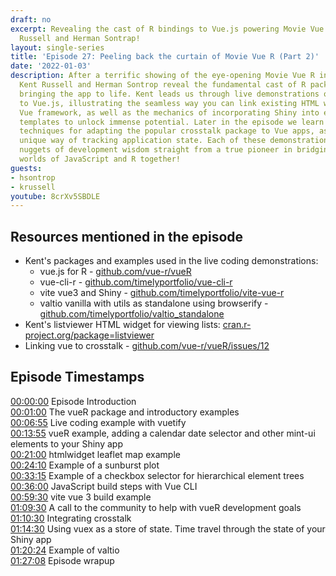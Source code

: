 ```yaml
---
draft: no
excerpt: Revealing the cast of R bindings to Vue.js powering Movie Vue R with Kent
  Russell and Herman Sontrap!
layout: single-series
title: 'Episode 27: Peeling back the curtain of Movie Vue R (Part 2)'
date: '2022-01-03'
description: After a terrific showing of the eye-opening Movie Vue R in episode 26,
  Kent Russell and Herman Sontrop reveal the fundamental cast of R packages and workflows
  bringing the app to life. Kent leads us through live demonstrations of his R packages  binding
  to Vue.js, illustrating the seamless way you can link existing HTML widgets to the
  Vue framework, as well as the mechanics of incorporating Shiny into existing Vue
  templates to unlock immense potential. Later in the episode we learn revolutionary
  techniques for adapting the popular crosstalk package to Vue apps, as well as a
  unique way of tracking application state. Each of these demonstrations reveal many
  nuggets of development wisdom straight from a true pioneer in bridging the amazing
  worlds of JavaScript and R together!
guests:
- hsontrop
- krussell
youtube: 8crXv5SBDLE
---
```


## Resources mentioned in the episode

* Kent's packages and examples used in the live coding demonstrations:
    + vue.js for R - [github.com/vue-r/vueR](https://github.com/vue-r/vueR)
    + vue-cli-r - [github.com/timelyportfolio/vue-cli-r](https://github.com/timelyportfolio/vue-cli-r)
    + vite vue3 and Shiny - [github.com/timelyportfolio/vite-vue-r](https://github.com/timelyportfolio/vite-vue-r)
    + valtio vanilla with utils as standalone using browserify - [github.com/timelyportfolio/valtio_standalone](https://github.com/timelyportfolio/valtio_standalone)
* Kent's listviewer HTML widget for viewing lists: [cran.r-project.org/package=listviewer](https://cran.r-project.org/package=listviewer)
* Linking vue to crosstalk - [github.com/vue-r/vueR/issues/12](https://github.com/vue-r/vueR/issues/12)


## Episode Timestamps

[00:00:00](https://youtube.com/watch?v=8crXv5SBDLE&t=0s) Episode Introduction <br> 
[00:01:00](https://youtube.com/watch?v=8crXv5SBDLE&t=60s) The vueR package and introductory examples <br> 
[00:06:55](https://youtube.com/watch?v=8crXv5SBDLE&t=415s) Live coding example with vuetify <br> 
[00:13:55](https://youtube.com/watch?v=8crXv5SBDLE&t=835s) vueR example, adding a calendar date selector and other mint-ui elements to your Shiny app <br> 
[00:21:00](https://youtube.com/watch?v=8crXv5SBDLE&t=1260s) htmlwidget leaflet map example <br> 
[00:24:10](https://youtube.com/watch?v=8crXv5SBDLE&t=1450s) Example of a sunburst plot <br> 
[00:33:15](https://youtube.com/watch?v=8crXv5SBDLE&t=1995s) Example of a checkbox selector for hierarchical element trees <br> 
[00:36:00](https://youtube.com/watch?v=8crXv5SBDLE&t=2160s) JavaScript build steps with Vue CLI <br> 
[00:59:30](https://youtube.com/watch?v=8crXv5SBDLE&t=3570s) vite vue 3 build example <br> 
[01:09:30](https://youtube.com/watch?v=8crXv5SBDLE&t=4170s) A call to the community to help with vueR development goals <br> 
[01:10:30](https://youtube.com/watch?v=8crXv5SBDLE&t=4230s) Integrating crosstalk <br> 
[01:14:30](https://youtube.com/watch?v=8crXv5SBDLE&t=4470s) Using vuex as a store of state. Time travel through the state of your Shiny app <br> 
[01:20:24](https://youtube.com/watch?v=8crXv5SBDLE&t=4824s) Example of valtio <br> 
[01:27:08](https://youtube.com/watch?v=8crXv5SBDLE&t=5228s) Episode wrapup <br>
